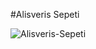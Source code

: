 #Alisveris Sepeti

![Alisveris-Sepeti](https://user-images.githubusercontent.com/102467587/216673651-f5adab4b-34b2-433c-a3aa-30f062db6cea.gif)
